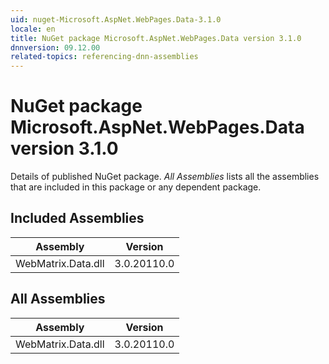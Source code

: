 ```yaml
---
uid: nuget-Microsoft.AspNet.WebPages.Data-3.1.0
locale: en
title: NuGet package Microsoft.AspNet.WebPages.Data version 3.1.0
dnnversion: 09.12.00
related-topics: referencing-dnn-assemblies
---
```


# NuGet package Microsoft.AspNet.WebPages.Data version 3.1.0
Details of published NuGet package.
*All Assemblies* lists all the assemblies that are included in this package or any dependent package.

## Included Assemblies

|Assembly|Version|
|---|---|
|WebMatrix.Data.dll|3.0.20110.0|

## All Assemblies

|Assembly|Version|
|---|---|
|WebMatrix.Data.dll|3.0.20110.0|

